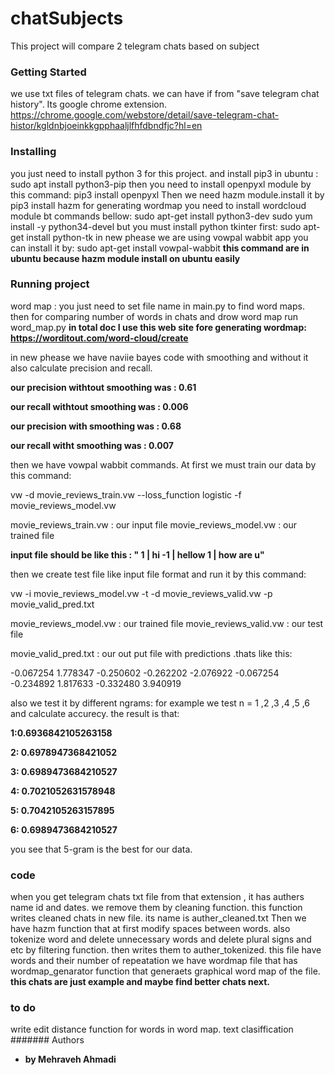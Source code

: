 # chatSubjects

This project will compare 2 telegram chats based on subject

### Getting Started
we use txt files of telegram chats. we can have if from "save telegram chat history". Its google chrome extension.
https://chrome.google.com/webstore/detail/save-telegram-chat-histor/kgldnbjoeinkkgpphaaljlfhfdbndfjc?hl=en

### Installing

you just need to install python 3 for this project.
and install pip3 in ubuntu :
sudo apt install python3-pip
then you need to install openpyxl module by this command:
pip3 install openpyxl
Then we need hazm module.install it by 
pip3 install hazm
for generating wordmap you need to install wordcloud module bt commands bellow:
sudo apt-get install python3-dev
sudo yum install -y python34-devel
but you must install python tkinter first:
sudo apt-get install python-tk
in new phease we are using vowpal wabbit app 
you can install it by:
sudo apt-get install vowpal-wabbit
**this command are in ubuntu because hazm module install on ubuntu easily**




### Running project
word map :
you just need to set file name in main.py to find word maps.
then for comparing number of words in chats and drow word map run word_map.py
**in total doc I use this web site fore generating wordmap: https://worditout.com/word-cloud/create**

in new phease we have naviie bayes code with smoothing and without it
also calculate precision and recall.

**our precision withtout smoothing was : 0.61**

**our recall  withtout smoothing was : 0.006**

**our precision with smoothing was : 0.68**

**our recall  witht smoothing was : 0.007**

then we have vowpal wabbit commands.
At first we must train our data by this command:

vw -d movie_reviews_train.vw --loss_function logistic -f movie_reviews_model.vw

movie_reviews_train.vw : our input file
movie_reviews_model.vw : our trained file

 **input file should be like this : " 1 | hi 
                                      -1 | hellow
                                       1 | how are u"**
                                       
 then we create test file like input file format and run it by this command:
 
 vw -i movie_reviews_model.vw -t -d movie_reviews_valid.vw -p movie_valid_pred.txt
 
 movie_reviews_model.vw : our trained file
 movie_reviews_valid.vw : our test file
 
 movie_valid_pred.txt : our out put file with predictions .thats like this:
 
 -0.067254
1.778347
-0.250602
-0.262202
-2.076922
-0.067254
-0.234892
1.817633
-0.332480
3.940919

 also we test it by different ngrams:
 for example we test n = 1 ,2 ,3 ,4 ,5 ,6 
 and calculate accurecy. the result is that:
 
 **1:0.6936842105263158**
 
 **2: 0.6978947368421052**
 
 **3: 0.6989473684210527**
 
 **4: 0.7021052631578948**
 
 **5: 0.7042105263157895**
 
 **6: 0.6989473684210527**
 
 you see that 5-gram is the best for our data.
 
 
 
                                    
###  code
when you get telegram chats txt file from that extension , it has authers name id and dates.
we remove them by cleaning function.
this function writes cleaned chats in new file. its name is auther_cleaned.txt
Then we have hazm function that at first modify spaces between words.
also tokenize word and delete unnecessary words and delete plural signs and etc by filtering function.
then writes them to auther_tokenized. this file have words and their number of repeatation
we have wordmap  file that has wordmap_genarator function that generaets graphical word map of the file.
**this chats are just example and maybe find better chats next.**

### to do
write edit distance function for words in word map.
text clasiffication
####### Authors

* **by Mehraveh Ahmadi** 



